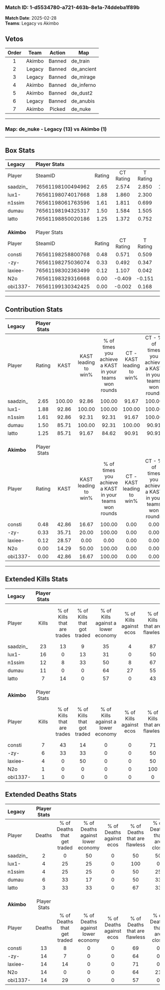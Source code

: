 ### Match ID: 1-d5534780-a721-463b-8e1a-74ddeba1f89b  
**Match Date**: 2025-02-28  
**Teams**: Legacy vs Akimbo  

## Vetos  

| Order | Team | Action | Map |
| :---: | :--: | :----: | --- |
| 1 | Akimbo | Banned | de_train |
| 2 | Legacy | Banned | de_ancient |
| 3 | Legacy | Banned | de_mirage |
| 4 | Akimbo | Banned | de_inferno |
| 5 | Akimbo | Banned | de_dust2 |
| 6 | Legacy | Banned | de_anubis |
| 7 | Akimbo | Picked | de_nuke |

---  

### **Map**: de_nuke - Legacy (13) vs Akimbo (1)  
---  

## Box Stats  

| **Legacy** | Player Stats      |        |           |          |        |       |       |         |        |       |     |
| :- | :- | :-: | :-: | :-: | :-: | :-: | :-: | :-: | :-: | :-: | :-: |
| Player     | SteamID           | Rating | CT Rating | T Rating |  KAST  |  ADR  | Kills | Assists | Deaths |  K/D  | HS% |
| saadzin_   | 76561198100494962 |  2.65  |   2.574   |  2.850   | 100.00 | 157.1 |  23   |    1    |   2    | 11.50 | 43  |
| lux1-      | 76561198074017668 |  1.88  |   1.860   |  2.300   | 92.86  | 96.1  |  16   |    0    |   4    | 4.00  | 81  |
| n1ssim     | 76561198061763596 |  1.61  |   1.811   |  0.699   | 92.86  | 80.4  |  12   |    3    |   4    | 3.00  | 33  |
| dumau      | 76561198194325317 |  1.50  |   1.584   |  1.505   | 85.71  | 98.8  |  11   |    6    |   6    | 1.83  | 45  |
| latto      | 76561198850020186 |  1.25  |   1.372   |  0.752   | 85.71  | 61.6  |   7   |    6    |   3    | 2.33  | 57  |
|            |                   |        |           |          |        |       |       |         |        |       |     |
|            |                   |        |           |          |        |       |       |         |        |       |     |
|            |                   |        |           |          |        |       |       |         |        |       |     |
| **Akimbo** | Player Stats      |        |           |          |        |       |       |         |        |       |     |
| Player     | SteamID           | Rating | CT Rating | T Rating |  KAST  |  ADR  | Kills | Assists | Deaths |  K/D  | HS% |
| consti     | 76561198258800768 |  0.48  |   0.571   |  0.509   | 42.86  | 52.4  |   7   |    0    |   13   | 0.54  | 28  |
| -zy-       | 76561198275036074 |  0.33  |   0.492   |  0.347   | 35.71  | 50.8  |   6   |    1    |   14   | 0.43  | 83  |
| laxiee-    | 76561198302363499 |  0.12  |   1.107   |  0.042   | 28.57  | 41.9  |   4   |    0    |   14   | 0.29  | 75  |
| N2o        | 76561198329316668 |  0.00  |  -0.409   |  -0.151  | 14.29  | 34.5  |   1   |    1    |   14   | 0.07  | 100 |
| obi1337-   | 76561199130342425 |  0.00  |  -0.002   |  0.168   | 42.86  | 20.9  |   1   |    3    |   14   | 0.07  |  0  |
---  

## Contribution Stats  

| **Legacy** | Player Stats |        |                      |                                                        |                           |                                                             |                          |                                                            |
| :- | :-: | :-: | :-: | :-: | :-: | :-: | :-: | :-: |
| Player     |    Rating    |  KAST  | KAST leading to win% | % of times you achieve a KAST in your teams won rounds | CT - KAST leading to win% | CT - % of times you achieve a KAST in your teams won rounds | T - KAST leading to win% | T - % of times you achieve a KAST in your teams won rounds |
| saadzin_   |     2.65     | 100.00 |        92.86         |                         100.00                         |           91.67           |                           100.00                            |          100.00          |                           100.00                           |
| lux1-      |     1.88     | 92.86  |        100.00        |                         100.00                         |          100.00           |                           100.00                            |          100.00          |                           100.00                           |
| n1ssim     |     1.61     | 92.86  |        92.31         |                         92.31                          |           91.67           |                           100.00                            |          100.00          |                           50.00                            |
| dumau      |     1.50     | 85.71  |        100.00        |                         92.31                          |          100.00           |                            90.91                            |          100.00          |                           100.00                           |
| latto      |     1.25     | 85.71  |        91.67         |                         84.62                          |           90.91           |                            90.91                            |          100.00          |                           50.00                            |
|            |              |        |                      |                                                        |                           |                                                             |                          |                                                            |
|            |              |        |                      |                                                        |                           |                                                             |                          |                                                            |
|            |              |        |                      |                                                        |                           |                                                             |                          |                                                            |
| **Akimbo** | Player Stats |        |                      |                                                        |                           |                                                             |                          |                                                            |
| Player     |    Rating    |  KAST  | KAST leading to win% | % of times you achieve a KAST in your teams won rounds | CT - KAST leading to win% | CT - % of times you achieve a KAST in your teams won rounds | T - KAST leading to win% | T - % of times you achieve a KAST in your teams won rounds |
| consti     |     0.48     | 42.86  |        16.67         |                         100.00                         |           0.00            |                            0.00                             |          20.00           |                           100.00                           |
| -zy-       |     0.33     | 35.71  |        20.00         |                         100.00                         |           0.00            |                            0.00                             |          25.00           |                           100.00                           |
| laxiee-    |     0.12     | 28.57  |         0.00         |                          0.00                          |           0.00            |                            0.00                             |           0.00           |                            0.00                            |
| N2o        |     0.00     | 14.29  |        50.00         |                         100.00                         |           0.00            |                            0.00                             |          50.00           |                           100.00                           |
| obi1337-   |     0.00     | 42.86  |        16.67         |                         100.00                         |           0.00            |                            0.00                             |          20.00           |                           100.00                           |
---  

## Extended Kills Stats  

| **Legacy** | Player Stats |                            |                            |                                    |                         |                              |                                 |                                       |                    |           |
| :- | :-: | :-: | :-: | :-: | :-: | :-: | :-: | :-: | :-: | :-: |
| Player     |    Kills     | % of Kills that are trades | % of Kills that got traded | % of Kills against a lower economy | % of Kills against ecos | % of Kills that are flawless | % of Kills that are close duels | % of Kills that are assisted by flash | Pistol Round Kills | AWP Kills |
| saadzin_   |      23      |             13             |             9              |                 35                 |            4            |              87              |                0                |                   4                   |         13         |     6     |
| lux1-      |      16      |             0              |             13             |                 31                 |            0            |              50              |               19                |                   0                   |         0          |     3     |
| n1ssim     |      12      |             8              |             33             |                 50                 |            8            |              67              |                0                |                   0                   |         0          |     0     |
| dumau      |      11      |             0              |             0              |                 64                 |           27            |              55              |                0                |                   0                   |         0          |     1     |
| latto      |      7       |             14             |             0              |                 57                 |            0            |              43              |                0                |                   0                   |         0          |     0     |
|            |              |                            |                            |                                    |                         |                              |                                 |                                       |                    |           |
|            |              |                            |                            |                                    |                         |                              |                                 |                                       |                    |           |
|            |              |                            |                            |                                    |                         |                              |                                 |                                       |                    |           |
| **Akimbo** | Player Stats |                            |                            |                                    |                         |                              |                                 |                                       |                    |           |
| Player     |    Kills     | % of Kills that are trades | % of Kills that got traded | % of Kills against a lower economy | % of Kills against ecos | % of Kills that are flawless | % of Kills that are close duels | % of Kills that are assisted by flash | Pistol Round Kills | AWP Kills |
| consti     |      7       |             43             |             14             |                 0                  |            0            |              71              |               14                |                   0                   |         3          |     1     |
| -zy-       |      6       |             33             |             33             |                 0                  |            0            |              50              |               50                |                   0                   |         0          |     1     |
| laxiee-    |      4       |             0              |             50             |                 0                  |            0            |              50              |               25                |                   0                   |         0          |     2     |
| N2o        |      1       |             0              |             0              |                 0                  |            0            |             100              |                0                |                   0                   |         0          |     0     |
| obi1337-   |      1       |             0              |             0              |                 0                  |            0            |              0               |                0                |                   0                   |         0          |     0     |
## Extended Deaths Stats  

| **Legacy** | Player Stats |                             |                                   |                          |                               |                            |                           |               |
| :- | :-: | :-: | :-: | :-: | :-: | :-: | :-: | :-: |
| Player     |    Deaths    | % of Deaths that get traded | % of Deaths against lower economy | % of Deaths against ecos | % of Deaths that are flawless | % of Deaths that are close | % of Deaths while blinded | Deaths to AWP |
| saadzin_   |      2       |              0              |                50                 |            0             |              50               |             50             |             0             |       1       |
| lux1-      |      4       |             25              |                25                 |            0             |              100              |             0              |             0             |       0       |
| n1ssim     |      4       |             25              |                25                 |            0             |              50               |             25             |             0             |       1       |
| dumau      |      6       |             33              |                17                 |            0             |              50               |             33             |             0             |       1       |
| latto      |      3       |             33              |                33                 |            0             |              67               |             33             |             0             |       0       |
|            |              |                             |                                   |                          |                               |                            |                           |               |
|            |              |                             |                                   |                          |                               |                            |                           |               |
|            |              |                             |                                   |                          |                               |                            |                           |               |
| **Akimbo** | Player Stats |                             |                                   |                          |                               |                            |                           |               |
| Player     |    Deaths    | % of Deaths that get traded | % of Deaths against lower economy | % of Deaths against ecos | % of Deaths that are flawless | % of Deaths that are close | % of Deaths while blinded | Deaths to AWP |
| consti     |      13      |              8              |                 0                 |            0             |              69               |             0              |             0             |       2       |
| -zy-       |      14      |              7              |                 0                 |            0             |              64               |             0              |             0             |       3       |
| laxiee-    |      14      |             14              |                 0                 |            0             |              71               |             0              |             0             |       3       |
| N2o        |      14      |              0              |                 0                 |            0             |              64               |             21             |             7             |       4       |
| obi1337-   |      14      |             29              |                 0                 |            0             |              57               |             0              |             0             |       1       |
